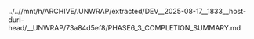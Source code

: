 ../..//mnt/h/ARCHIVE/.UNWRAP/extracted/DEV__2025-08-17__1833__host-duri-head/__UNWRAP/73a84d5ef8/PHASE6_3_COMPLETION_SUMMARY.md